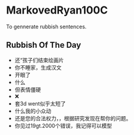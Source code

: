 # MarkovedRyan100C
To gennerate rubbish sentences.
## Rubbish Of The Day
- 还“孩子们结束绘画片
- 你不睡家，生成汉文
- 开眼了
- 什么
- 但表情僵硬
- ❌
- 套3d went似乎太短了
- 什么我的小众动
- 还是您的合法权力，，根据研究发现在帮你的问题。
- 你见过19gt.2000个错误，我记得可以模型
